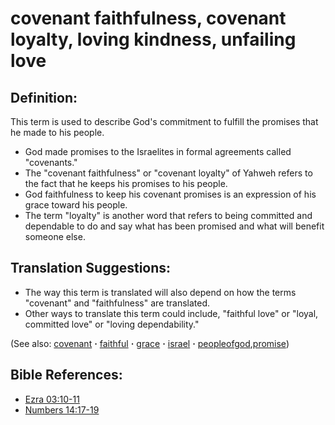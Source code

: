 # covenant faithfulness, covenant loyalty, loving kindness, unfailing love #

## Definition: ##

This term is used to describe God's commitment to fulfill the promises that he made to his people.

* God made promises to the Israelites in formal agreements called "covenants."
* The "covenant faithfulness" or "covenant loyalty" of Yahweh refers to the fact that he keeps his promises to his people. 
* God faithfulness to keep his covenant promises is an expression of his grace toward his people. 
* The term "loyalty" is another word that refers to being committed and dependable to do and say what has been promised and what will benefit someone else.

## Translation Suggestions: ##

* The way this term is translated will also depend on how the terms "covenant" and "faithfulness" are translated.
* Other ways to translate this term could include, "faithful love" or "loyal, committed love" or "loving dependability."

(See also: [covenant](../kt/covenant.md) **·** [faithful](../kt/faithful.md) **·** [grace](../kt/grace.md) **·** [israel](../other/israel.md) **·** [peopleofgod](../kt/peopleofgod.md),[promise](../kt/promise.md))

## Bible References: ##

* [Ezra 03:10-11](https://door43.org/en/bible/notes/ezr/03/10)
* [Numbers 14:17-19](https://door43.org/en/bible/notes/num/14/17)

